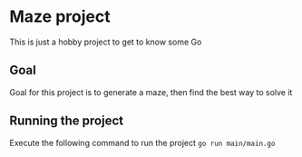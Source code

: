 # Maze project
This is just a hobby project to get to know some Go

## Goal
Goal for this project is to generate a maze, then find the best way to solve it

## Running the project
Execute the following command to run the project `go run main/main.go`